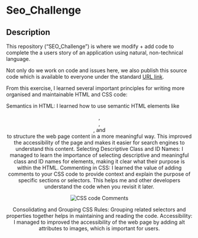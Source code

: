 # Seo_Challenge

## Description

This repository (“SEO_Challenge”) is where we modify + add code to complete the a users story of an application using natural, non-technical language. 

Not only do we work on code and issues here, we also publish this source code which is available to everyone under the standard [URL link](https://moe-op.github.io/seo_challenge/). 


From this exercise, I learned several important principles for writing more organised and maintainable HTML and CSS code:

Semantics in HTML: I learned how to use semantic HTML elements like <header>, <nav>, <main>, and <section> to structure the web page content in a more meaningful way. This improved the accessibility of the page and makes it easier for search engines to understand this content.
Selecting Descriptive Class and ID Names: I managed to learn the importance of selecting descriptive and meaningful class and ID names for elements, making it clear what their purpose is within the HTML.
Commenting in CSS: I learned the value of adding comments to your CSS code to provide context and explain the purpose of specific sections or selectors. This helps me and other developers understand the code when you revisit it later.
<p align="center">
  <img alt="CSS code Comments" src="/Users/moefolder/Desktop/homwork/01seo_challenge/CSS-Comments.png">
</p>
Consolidating and Grouping CSS Rules: Grouping related selectors and properties together helps in maintaining and reading the code.
Accessibility: I managed to improved the accessibility of the web page by adding alt attributes to images, which is important for users.



#
